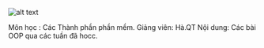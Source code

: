 ![alt text](https://gpcoder.com/wp-content/uploads/2017/11/OOP.png)


Môn học : Các Thành phần phần mềm.
Giảng viên: Hà.QT
Nội dung: Các bài OOP qua các tuần đã hocc.

